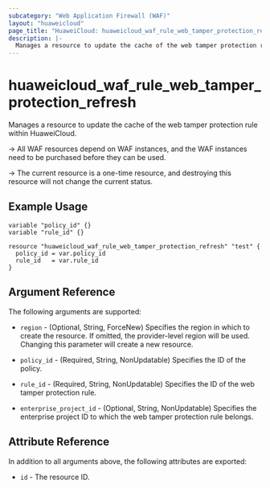 ```yaml
---
subcategory: "Web Application Firewall (WAF)"
layout: "huaweicloud"
page_title: "HuaweiCloud: huaweicloud_waf_rule_web_tamper_protection_refresh"
description: |-
  Manages a resource to update the cache of the web tamper protection rule within HuaweiCloud.
---
```


# huaweicloud_waf_rule_web_tamper_protection_refresh

Manages a resource to update the cache of the web tamper protection rule within HuaweiCloud.

-> All WAF resources depend on WAF instances, and the WAF instances need to be purchased before they can be used.

-> The current resource is a one-time resource, and destroying this resource will not change the current status.

## Example Usage

```hcl
variable "policy_id" {}
variable "rule_id" {}

resource "huaweicloud_waf_rule_web_tamper_protection_refresh" "test" {
  policy_id = var.policy_id
  rule_id   = var.rule_id
}
```

## Argument Reference

The following arguments are supported:

* `region` - (Optional, String, ForceNew) Specifies the region in which to create the resource.
  If omitted, the provider-level region will be used. Changing this parameter will create a new resource.

* `policy_id` - (Required, String, NonUpdatable) Specifies the ID of the policy.

* `rule_id` - (Required, String, NonUpdatable) Specifies the ID of the web tamper protection rule.

* `enterprise_project_id` - (Optional, String, NonUpdatable) Specifies the enterprise project ID to which the web
  tamper protection rule belongs.

## Attribute Reference

In addition to all arguments above, the following attributes are exported:

* `id` - The resource ID.
